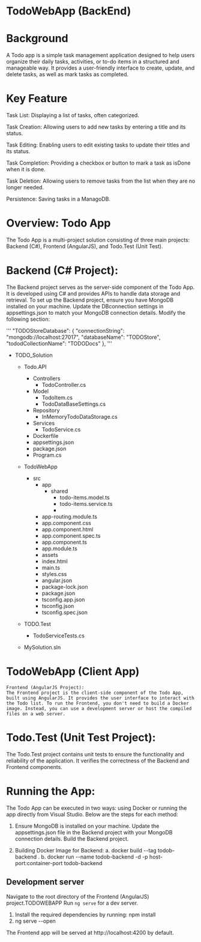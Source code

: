 # TodoWebApp (BackEnd)

# Background 
A Todo app is a simple task management application designed to help users organize their daily tasks, activities, or to-do items in a structured and manageable way. It provides a user-friendly interface to create, update, and delete tasks, as well as mark tasks as completed.

# Key Feature

Task List: Displaying a list of tasks, often categorized.

Task Creation: Allowing users to add new tasks by entering a title and its status.

Task Editing: Enabling users to edit existing tasks to update their titles and its status.

Task Completion: Providing a checkbox or button to mark a task as isDone when it is done.

Task Deletion: Allowing users to remove tasks from the list when they are no longer needed.

Persistence: Saving tasks in a ManagoDB.

# Overview: Todo App

The Todo App is a multi-project solution consisting of three main projects: Backend (C#), Frontend (AngularJS), and Todo.Test (Unit Test).

# Backend (C# Project):
The Backend project serves as the server-side component of the Todo App. It is developed using C# and provides APIs to handle data storage and retrieval. To set up the Backend project, ensure you have MongoDB installed on your machine. Update the DBconnection settings in appsettings.json to match your MongoDB connection details. Modify the following section:

'''
"TODOStoreDatabase": {
  "connectionString": "mongodb://localhost:27017",
  "databaseName": "TODOStore",
  "tododCollectionName": "TODODocs"
},
''' 

- TODO_Solution
  - Todo.API
    - Controllers
      - TodoController.cs
    - Model
      - TodoItem.cs
      - TodoDataBaseSettings.cs
    - Repository
      - InMemoryTodoDataStorage.cs
    - Services
      - TodoService.cs
    - Dockerfile
    - appsettings.json
    - package.json
    - Program.cs
         
  - TodoWebApp
    - src
      - app
        - shared
          - todo-items.model.ts
          - todo-items.service.ts
          - 
      - app-routing.module.ts
      - app.component.css
      - app.component.html
      - app.component.spec.ts
      - app.component.ts
      - app.module.ts
      - assets
      - index.html
      - main.ts
      - styles.css
      - angular.json
      - package-lock.json
      - package.json
      - tsconfig.app.json
      - tsconfig.json
      - tsconfig.spec.json

  - TODO.Test
    - TodoServiceTests.cs
  - MySolution.sln


# TodoWebApp (Client App)
    Frontend (AngularJS Project):
    The Frontend project is the client-side component of the Todo App, built using AngularJS. It provides the user interface to interact with the Todo list. To run the Frontend, you don't need to build a Docker image. Instead, you can use a development server or host the compiled files on a web server.


# Todo.Test (Unit Test Project):
The Todo.Test project contains unit tests to ensure the functionality and reliability of the application. It verifies the correctness of the Backend and Frontend components.

# Running the App:
The Todo App can be executed in two ways: using Docker or running the app directly from Visual Studio. Below are the steps for each method:

   1. Ensure MongoDB is installed on your machine.
      Update the appsettings.json file in the Backend project with your MongoDB connection details.
      Build the Backend project.

   2. Building Docker Image for Backend:
      a. docker build --tag todob-backend .
      b. docker run --name todob-backend -d -p host-port:container-port todob-backend

## Development server
Navigate to the root directory of the Frontend (AngularJS) project.TODOWEBAPP
Run `ng serve` for a dev server.
1. Install the required dependencies by running:
   npm install
2. ng serve --open 

The Frontend app will be served at http://localhost:4200 by default.
